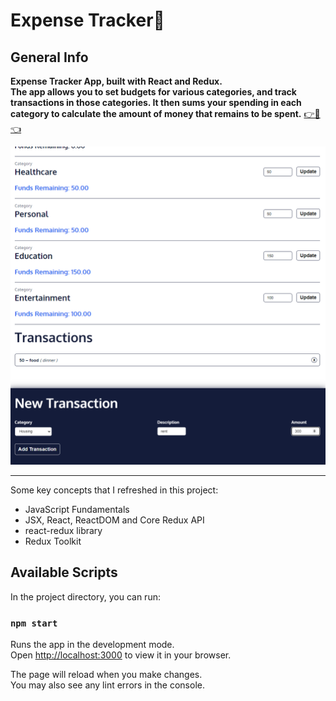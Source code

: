 # Expense Tracker💸

## General Info
**Expense Tracker App, built with React and Redux.<br/>
The app allows you to set budgets for various categories, and track transactions in those categories. It then sums your spending in each category to calculate the amount of money that remains to be spent.** 
<a href="" target="_blank" >👉🎯👈</a>

![](./screencast/overview.png)
***

Some key concepts that I refreshed in this project:
* JavaScript Fundamentals
* JSX, React, ReactDOM and Core Redux API
* react-redux library
* Redux Toolkit

## Available Scripts

In the project directory, you can run:

### `npm start`

Runs the app in the development mode.\
Open [http://localhost:3000](http://localhost:3000) to view it in your browser.

The page will reload when you make changes.\
You may also see any lint errors in the console.
